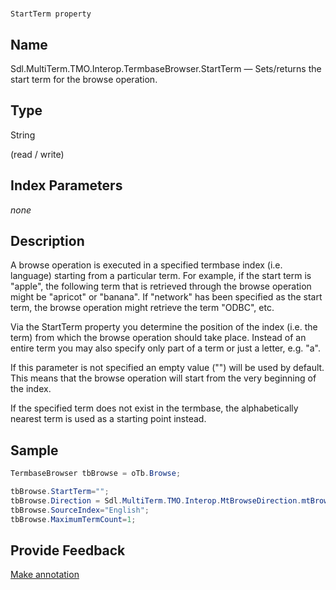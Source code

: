 

# 
    StartTerm property



## Name

Sdl.MultiTerm.TMO.Interop.TermbaseBrowser.StartTerm —          Sets/returns the start term for the browse operation.



## Type

String

(read / write)



## Index Parameters
*none*


## Description



A browse operation is executed in a specified termbase index (i.e. language) starting from a particular term. For example, if the start term is "apple", the following term that is retrieved through the browse operation might be "apricot" or "banana". If "network" has been specified as the start term, the browse operation might retrieve the term "ODBC", etc.

Via the StartTerm property you determine the position of the index (i.e. the term) from which the browse operation should take place. Instead of an entire term you may also specify only part of a term or just a letter, e.g. "a".

If this parameter is not specified an empty value ("") will be used by default. This means that the browse operation will start from the very beginning of the index.

If the specified term does not exist in the termbase, the alphabetically nearest term is used as a starting point instead.



## Sample


```cs
TermbaseBrowser tbBrowse = oTb.Browse;

tbBrowse.StartTerm="";
tbBrowse.Direction = Sdl.MultiTerm.TMO.Interop.MtBrowseDirection.mtBrowseDown;
tbBrowse.SourceIndex="English";
tbBrowse.MaximumTermCount=1;
```



## Provide Feedback

[Make annotation](mailto:sdk-feedback@sdl.com&amp;subject=Reference%20for%20Sdl.MultiTerm.TMO.Interop.TermbaseBrowser.StartTerm)

